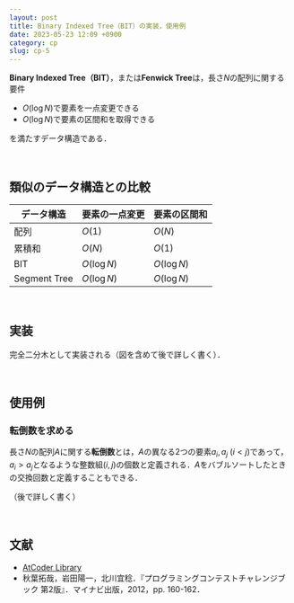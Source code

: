 ```yaml
---
layout: post
title: Binary Indexed Tree（BIT）の実装，使用例
date: 2023-05-23 12:09 +0900
category: cp
slug: cp-5
---
```


**Binary Indexed Tree（BIT）**，または**Fenwick Tree**は，長さ$N$の配列に関する要件

 - $O(\log{N})$で要素を一点変更できる
 - $O(\log{N})$で要素の区間和を取得できる

を満たすデータ構造である．

<br>

## 類似のデータ構造との比較

| データ構造   | 要素の一点変更 | 要素の区間和 |
| ------------ | -------------- | ------------ |
| 配列         | $O(1)$         | $O(N)$       |
| 累積和       | $O(N)$         | $O(1)$       |
| BIT          | $O(\log{N})$   | $O(\log{N})$ |
| Segment Tree | $O(\log{N})$   | $O(\log{N})$ |


<br>

## 実装

完全二分木として実装される（図を含めて後で詳しく書く）．

<br>

## 使用例

### 転倒数を求める

長さ$N$の配列$A$に関する**転倒数**とは，$A$の異なる2つの要素$a_i, a_j \ (i < j)$であって，$a_i > a_j$となるような整数組$(i,j)$の個数と定義される．$A$をバブルソートしたときの交換回数と定義することもできる．

（後で詳しく書く）

<br>

## 文献
 - [AtCoder Library](https://atcoder.github.io/ac-library/document_ja/fenwicktree.html)
 - 秋葉拓哉，岩田陽一，北川宜稔．『プログラミングコンテストチャレンジブック 第2版』．マイナビ出版，2012，pp. 160-162．
